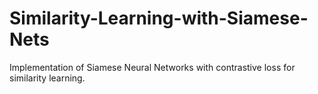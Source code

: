 # Similarity-Learning-with-Siamese-Nets
Implementation of Siamese Neural Networks with contrastive loss for similarity learning.
